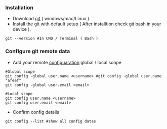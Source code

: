 ### Installation

- Download [git](https://git-scm.com/downloads) ( windows/mac/Linux ).
- Install the git with default setup ( After installtion check git bash in your device ).

```
git --version #In CMD / Terminal ( Bash )
```

### Configure git remote data

- Add your remote [configuaration](https://linuxize.com/post/how-to-configure-git-username-and-email/) global / local scope

```
#Global scope
git config -global user.name <username> #git config -global user.name "afeef"
git config -global user.email <email>

#Local scope
git config user.name <username>
git config user.email <email>
```

- Confirm config details

```
git config --list #show all config datas
```
